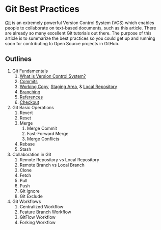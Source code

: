 # Git Best Practices

[Git](https://git-scm.com/) is an extremely powerful Version Control System (VCS) which enables people to collaborate on text-based documents, such as this article. There are already so many excellent Git tutorials out there. The purpose of this article is to summarize the best practices so you could get up and running soon for contributing to Open Source projects in GitHub.

## Outlines

1. [Git Fundamentals](Git-Fundamentals.md)
    1. [What is Version Control System?](Git-Fundamentals.md#what-is-version-control-system)
    2. [Commits](Git-Fundamentals.md#commits)
    3. [Working Copy](Git-Fundamentals.md#working-copy), [Staging Area](Git-Fundamentals.md#staging-area), & [Local Repository](Git-Fundamentals.md#local-repository)
    4. [Branching](Git-Fundamentals.md#branching)
    5. [References](Git-Fundamentals.md#references)
    6. [Checkout](Git-Fundamentals.md#checkout)
2. Git Basic Operations
    1. Revert
    2. Reset
    3. Merge
        1. Merge Commit
        2. Fast-Forward Merge
        3. Merge Conflicts
    4. Rebase
    5. Stash
3. Collaboration in Git
    1. Remote Repository vs Local Repository
    2. Remote Branch vs Local Branch
    3. Clone
    4. Fetch
    5. Pull
    6. Push
    7. Git Ignore
    8. Git Exclude
4. Git Workflows
    1. Centralized Workflow
    2. Feature Branch Workflow
    3. GitFlow Workflow
    4. Forking Workflow

